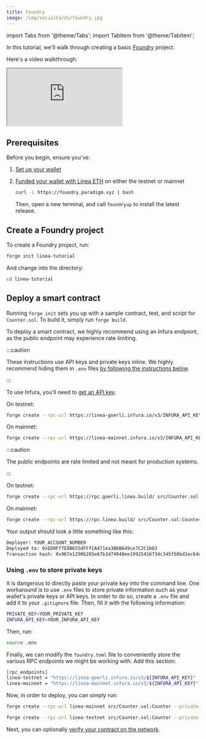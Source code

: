 ```yaml
---
title: Foundry
image: /img/socialCards/foundry.jpg
---
```


import Tabs from '@theme/Tabs'; import TabItem from '@theme/TabItem';

In this tutorial, we'll walk through creating a basic [Foundry](https://book.getfoundry.sh/) project.

Here's a video walkthrough:

<div class="center-container">
    <div class="video-container">
      <iframe
        class="video-iframe"
        src="https://www.youtube.com/embed/TO9XhLCoqgg"
        title="How to deploy a smart contract on Linea with Foundry"
        allow="accelerometer; autoplay; clipboard-write; encrypted-media; gyroscope; picture-in-picture; web-share"
        allowFullScreen></iframe>
    </div>
</div>

## Prerequisites

Before you begin, ensure you've:

1. [Set up your wallet](../../../use-mainnet/set-up-your-wallet.mdx)
2. [Funded your wallet with Linea ETH](../../../use-mainnet/fund.mdx) on either the testnet or mainnet

   ```bash
   curl -L https://foundry.paradigm.xyz | bash
   ```

   Then, open a new terminal, and call `foundryup` to install the latest release.

## Create a Foundry project

To create a Foundry project, run:

```bash
forge init linea-tutorial
```

And change into the directory:

```bash
cd linea-tutorial
```

## Deploy a smart contract

Running `forge init` sets you up with a sample contract, test, and script for `Counter.sol`. To build it, simply run `forge build`.

To deploy a smart contract, we highly recommend using an Infura endpoint, as the public endpoint may experience rate limiting.

:::caution

These instructions use API keys and private keys inline. We highly recommend hiding them in `.env` files [by following the instructions below](#using-env-to-store-private-keys).

:::

<Tabs className="my-tabs">
  <TabItem value="Infura" label="Infura" default>

To use Infura, you'll need to [get an API key](https://support.infura.io/hc/en-us/articles/15116941373979-Connecting-to-the-Linea-network).

On testnet:

```bash
forge create --rpc-url https://linea-goerli.infura.io/v3/INFURA_API_KEY src/Counter.sol:Counter --private-key PRIVATE_KEY
```

On mainnet:

```bash
forge create --rpc-url https://linea-mainnet.infura.io/v3/INFURA_API_KEY src/Counter.sol:Counter --private-key PRIVATE_KEY
```

</TabItem>
<TabItem value="Public Endpoint" label="Public Endpoint">

:::caution

The public endpoints are rate limited and not meant for production systems.

:::

On testnet:

```bash
forge create --rpc-url https://rpc.goerli.linea.build/ src/Counter.sol:Counter --private-key YOUR_PRIVATE_KEY
```

On mainnet:

```bash
forge create --rpc-url https://rpc.linea.build/ src/Counter.sol:Counter --private-key YOUR_PRIVATE_KEY
```

  </TabItem>
</Tabs>

Your output should look a little something like this:

```bash
Deployer: YOUR_ACCOUNT_NUMBER
Deployed to: 0xED0Ff7E8B655dFFfCA471ea3B6B649ce7C2C1b83
Transaction hash: 0x967e1290b285e67b3d74940ee19925416734c345f58bd1ec64dcea134647d7ee
```

### Using `.env` to store private keys

It is dangerous to directly paste your private key into the command line. One workaround is to use `.env` files to store private information such as your wallet's private keys or API keys. In order to do so, create a `.env` file and add it to your `.gitignore` file. Then, fill it with the following information:

```bash
PRIVATE_KEY=YOUR_PRIVATE_KEY
INFURA_API_KEY=YOUR_INFURA_API_KEY
```

Then, run:

```bash
source .env
```

Finally, we can modify the `foundry.toml` file to conveniently store the various RPC endpoints we might be working with. Add this section:

```bash
[rpc_endpoints]
linea-testnet = "https://linea-goerli.infura.io/v3/${INFURA_API_KEY}"
linea-mainnet = "https://linea-mainnet.infura.io/v3/${INFURA_API_KEY}"
```

Now, in order to deploy, you can simply run:

<Tabs className="my-tabs">
  <TabItem value="Mainnet" label="Mainnet" default>

```bash
forge create --rpc-url linea-mainnet src/Counter.sol:Counter --private-key $PRIVATE_KEY
```

</TabItem>
<TabItem value="Testnet" label="Testnet">

```bash
forge create --rpc-url linea-testnet src/Counter.sol:Counter --private-key $PRIVATE_KEY
```

  </TabItem>
</Tabs>

Next, you can optionally [verify your contract on the network](../verify-smart-contract/foundry.md).
